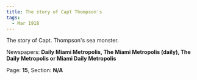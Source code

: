 ```yaml
---  
title: The story of Capt Thompson's  
tags:  
  - Mar 1918  
---  
```

  
The story of Capt. Thompson's sea monster.  
  
Newspapers: **Daily Miami Metropolis, The Miami Metropolis (daily), The Daily Metropolis or Miami Daily Metropolis**  
  
Page: **15**, Section: **N/A** 
